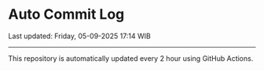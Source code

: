 # Auto Commit Log

Last updated: Friday, 05-09-2025 17:14 WIB

---

This repository is automatically updated every 2 hour using GitHub Actions.
